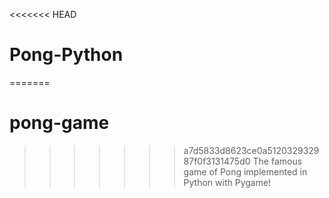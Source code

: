 <<<<<<< HEAD
# Pong-Python
=======
# pong-game
>>>>>>> a7d5833d8623ce0a512032932987f0f3131475d0
The famous game of Pong implemented in Python with Pygame!
